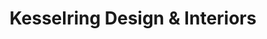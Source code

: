 ---
title: "Kesselring Design & Interiors"
url: /mount-vernon/kesselring-design-and-interiors/
shop: interior decoration
---